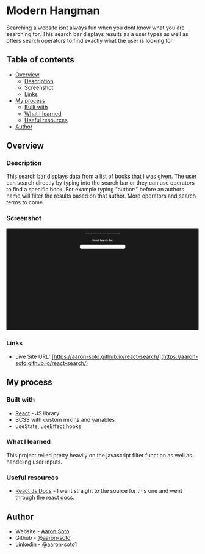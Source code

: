 # Modern Hangman

Searching a website isnt always fun when you dont know what you are searching for. This search bar displays results as a user types as well as offers search operators to find exactly what the user is looking for.

## Table of contents

- [Overview](#overview)
  - [Description](#description)
  - [Screenshot](#screenshot)
  - [Links](#links)
- [My process](#my-process)
  - [Built with](#built-with)
  - [What I learned](#what-i-learned)
  - [Useful resources](#useful-resources)
- [Author](#author)

## Overview

### Description

This search bar displays data from a list of books that I was given. The user can search directly by typing into the search bar or they can use operators to find a specific book. For example typing "author:" before an authors name will filter the results based on that author. More operators and search terms to come.

### Screenshot

![screenshot](./src/assets/images/react-search.png)

### Links

- Live Site URL: [https://aaron-soto.github.io/react-search/](https://aaron-soto.github.io/react-search/)

## My process

### Built with

- [React](https://reactjs.org/) - JS library
- SCSS with custom mixins and variables
- useState, useEffect hooks

### What I learned

This project relied pretty heavily on the javascript filter function as well as handeling user inputs.

### Useful resources

- [React Js Docs](https://reactjs.org/docs/hooks-reference.html) - I went straight to the source for this one and went through the react docs.

## Author

- Website - [Aaron Soto](https://aaronsoto.io)
- Github - [@aaron-soto](https://github.com/aaron-soto)
- Linkedin - [@aaron-soto1](https://www.linkedin.com/in/aaron-soto1/)
